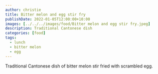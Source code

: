 ```yaml
---
author: christie
title: Bitter melon and egg stir fry
publishDate: 2022-01-05T12:00:00+10:00
images: [../../../images/food/Bitter melon and egg stir fry.jpeg]
description: Traditional Cantonese dish
categories: [food]
tags:
  - lunch
  - bitter melon
  - egg
---
```


Traditional Cantonese dish of bitter melon stir fried with scrambled egg.
